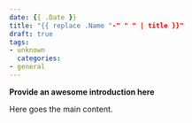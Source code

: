```yaml
---
date: {{ .Date }}
title: "{{ replace .Name "-" " " | title }}"
draft: true
tags:
- unknown
  categories:
- general
---
```


**Provide an awesome introduction here**
<!--more-->

Here goes the main content.